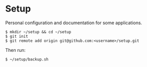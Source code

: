 # Setup
Personal configuration and documentation for some applications.

```
$ mkdir ~/setup && cd ~/setup
$ git init
$ git remote add origin git@github.com:<username>/setup.git
```

Then run:
```
$ ~/setup/backup.sh
```